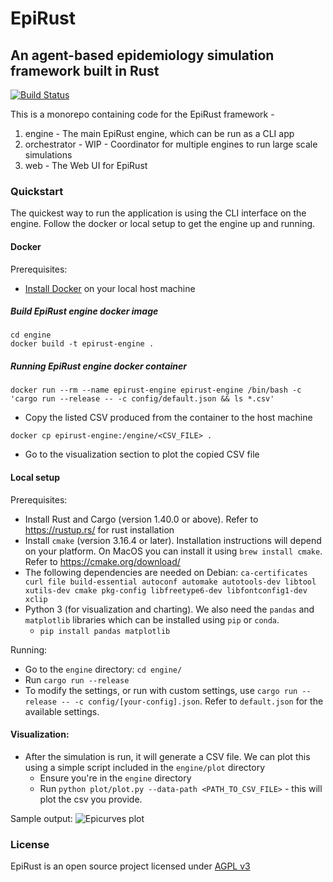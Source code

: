 # EpiRust
## An agent-based epidemiology simulation framework built in Rust

[![Build Status](https://travis-ci.org/thoughtworks/epirust.svg?branch=master)](https://travis-ci.org/thoughtworks/epirust)

This is a monorepo containing code for the EpiRust framework -

1. engine - The main EpiRust engine, which can be run as a CLI app
2. orchestrator - WIP - Coordinator for multiple engines to run large scale simulations
3. web - The Web UI for EpiRust

### Quickstart

The quickest way to run the application is using the CLI interface on the engine. Follow the docker or local setup to get the engine up and running.

#### Docker  

Prerequisites: 
- [Install Docker](https://docs.docker.com/install/) on your local host machine

##### Build EpiRust engine docker image 
```
cd engine
docker build -t epirust-engine .
```

##### Running EpiRust engine docker container
```
docker run --rm --name epirust-engine epirust-engine /bin/bash -c 'cargo run --release -- -c config/default.json && ls *.csv'
```
- Copy the listed CSV produced from the container to the host machine
```
docker cp epirust-engine:/engine/<CSV_FILE> .
```
- Go to the visualization section to plot the copied CSV file


#### Local setup

Prerequisites: 
- Install Rust and Cargo (version 1.40.0 or above). Refer to https://rustup.rs/ for rust installation
- Install `cmake` (version 3.16.4 or later). Installation instructions will depend on your platform. On MacOS you can install it using `brew install cmake`. Refer to https://cmake.org/download/
- The following dependencies are needed on Debian: `ca-certificates curl file build-essential autoconf automake autotools-dev libtool xutils-dev cmake pkg-config libfreetype6-dev libfontconfig1-dev xclip`
- Python 3 (for visualization and charting). We also need the `pandas` and `matplotlib` libraries which can be installed using `pip` or `conda`.
    - `pip install pandas matplotlib`

Running:
- Go to the `engine` directory: `cd engine/`
- Run `cargo run --release`
- To modify the settings, or run with custom settings, use `cargo run --release -- -c config/[your-config].json`. Refer to `default.json` for the available settings.

#### Visualization:
- After the simulation is run, it will generate a CSV file. We can plot this using a simple script included in the `engine/plot` directory
  - Ensure you're in the `engine` directory
  - Run `python plot/plot.py --data-path <PATH_TO_CSV_FILE>` - this will plot the csv you provide.

Sample output:
![Epicurves plot](https://user-images.githubusercontent.com/16804955/77611863-789d6500-6f4c-11ea-9a8d-5cc130f54abd.png)


### License
EpiRust is an open source project licensed under [AGPL v3](https://www.gnu.org/licenses/agpl-3.0.en.html)
